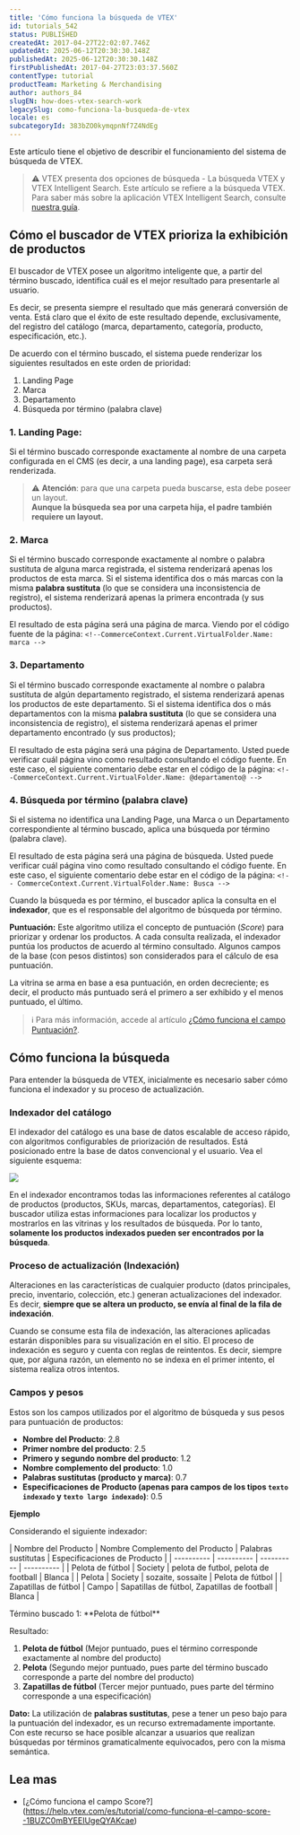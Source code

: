 ```yaml
---
title: 'Cómo funciona la búsqueda de VTEX'
id: tutorials_542
status: PUBLISHED
createdAt: 2017-04-27T22:02:07.746Z
updatedAt: 2025-06-12T20:30:30.148Z
publishedAt: 2025-06-12T20:30:30.148Z
firstPublishedAt: 2017-04-27T23:03:37.560Z
contentType: tutorial
productTeam: Marketing & Merchandising
author: authors_84
slugEN: how-does-vtex-search-work
legacySlug: como-funciona-la-busqueda-de-vtex
locale: es
subcategoryId: 383bZO0kymqpnNf7Z4NdEg
---
```


Este artículo tiene el objetivo de describir el funcionamiento del sistema de búsqueda de VTEX.

> ⚠️ VTEX presenta dos opciones de búsqueda - La búsqueda VTEX y VTEX Intelligent Search. Este artículo se refiere a la búsqueda VTEX. Para saber más sobre la aplicación VTEX Intelligent Search, consulte <a href = "https://help.vtex.com/es/tracks/vtex-intelligent-search--19wrbB7nEQcmwzDPl1l4Cb">nuestra guía</a>.

## Cómo el buscador de VTEX prioriza la exhibición de productos

El buscador de VTEX posee un algoritmo inteligente que, a partir del término buscado, identifica cuál es el mejor resultado para presentarle al usuario.

Es decir, se presenta siempre el resultado que más generará conversión de venta. Está claro que el éxito de este resultado depende, exclusivamente, del registro del catálogo (marca, departamento, categoría, producto, especificación, etc.).

De acuerdo con el término buscado, el sistema puede renderizar los siguientes resultados en este orden de prioridad:

1. Landing Page
2. Marca
3. Departamento
4. Búsqueda por término (palabra clave)

### 1. Landing Page:

Si el término buscado corresponde exactamente al nombre de una carpeta configurada en el CMS (es decir, a una landing page), esa carpeta será renderizada.

> ⚠️ **Atención**: para que una carpeta pueda buscarse, esta debe poseer un layout.<br>**Aunque la búsqueda sea por una carpeta hija, el padre también requiere un layout.**

### 2. Marca

Si el término buscado corresponde exactamente al nombre o palabra sustituta de alguna marca registrada, el sistema renderizará apenas los productos de esta marca. Si el sistema identifica dos o más marcas con la misma **palabra sustituta** (lo que se considera una inconsistencia de registro), el sistema renderizará apenas la primera encontrada (y sus productos).

El resultado de esta página será una página de marca. Viendo por el código fuente de la página: `<!--CommerceContext.Current.VirtualFolder.Name: marca -->`

### 3. Departamento

Si el término buscado corresponde exactamente al nombre o palabra sustituta de algún departamento registrado, el sistema renderizará apenas los productos de este departamento. Si el sistema identifica dos o más departamentos con la misma **palabra sustituta** (lo que se considera una inconsistencia de registro), el sistema renderizará apenas el primer departamento encontrado (y sus productos);

El resultado de esta página será una página de Departamento. Usted puede verificar cuál página vino como resultado consultando el código fuente. En este caso, el siguiente comentario debe estar en el código de la página: `<!--CommerceContext.Current.VirtualFolder.Name: @departamento@ -->`

### 4. Búsqueda por término (palabra clave)

Si el sistema no identifica una Landing Page, una Marca o un Departamento correspondiente al término buscado, aplica una búsqueda por término (palabra clave).

El resultado de esta página será una página de búsqueda. Usted puede verificar cuál  página vino como resultado consultando el código fuente. En este caso, el siguiente comentario debe estar en el código de la página: `<!-- CommerceContext.Current.VirtualFolder.Name: Busca -->`

Cuando la búsqueda es por término, el buscador aplica la consulta en el __indexador__, que es el responsable del algoritmo de búsqueda por término.

__Puntuación:__
Este algoritmo utiliza el concepto de puntuación (_Score_) para priorizar y ordenar los productos. A cada consulta realizada, el indexador puntúa los productos de acuerdo al término consultado. Algunos campos de la base (con pesos distintos) son considerados para el cálculo de esa puntuación.

La vitrina se arma en base a esa puntuación, en orden decreciente; es decir, el producto más puntuado será el primero a ser exhibido y el menos puntuado, el último.

> ℹ️ Para más información, accede al artículo [¿Cómo funciona el campo Puntuación?](https://help.vtex.com/es/tutorial/como-funciona-o-campo-score--1BUZC0mBYEEIUgeQYAKcae).

## Cómo funciona la búsqueda

Para entender la búsqueda de VTEX, inicialmente es necesario saber cómo funciona el indexador y su proceso de actualización.

### Indexador del catálogo

El indexador del catálogo es una base de datos escalable de acceso rápido, con algoritmos configurables de priorización de resultados. Está posicionado entre la base de datos convencional y el usuario. Vea el siguiente esquema:

![](//images.contentful.com/alneenqid6w5/4PSR97lU5y2iac2QkoUAKg/10b9097341faf0de317fa6984104da95/indexacao.png)

En el indexador encontramos todas las informaciones referentes al catálogo de productos (productos, SKUs, marcas, departamentos, categorías). El buscador utiliza estas informaciones para localizar los productos y mostrarlos en las vitrinas y los resultados de búsqueda. Por lo tanto, __solamente los productos indexados pueden ser encontrados por la búsqueda__.

### Proceso de actualización (Indexación)

Alteraciones en las características de cualquier producto (datos principales, precio, inventario, colección, etc.) generan actualizaciones del indexador. Es decir, __siempre que se altera un producto, se envía al final de la fila de indexación__.

Cuando se consume esta fila de indexación, las alteraciones aplicadas estarán disponibles para su visualización en el sitio. El proceso de indexación es seguro y cuenta con reglas de reintentos. Es decir, siempre que, por alguna razón, un elemento no se indexa en el primer intento, el sistema realiza otros intentos.

### Campos y pesos

Estos son los campos utilizados por el algoritmo de búsqueda y sus pesos para puntuación de productos:

- __Nombre del Producto__: 2.8
- __Primer nombre del producto__: 2.5
- __Primero y segundo nombre del producto__: 1.2
- __Nombre complemento del producto__: 1.0
- __Palabras sustitutas (producto y marca)__: 0.7
- __Especificaciones de Producto (apenas para campos de los tipos `texto indexado` y `texto largo indexado`)__: 0.5

__Ejemplo__

Considerando el siguiente indexador:

| Nombre del Producto      | Nombre Complemento del Producto
    | Palabras sustitutas      | Especificaciones de Producto     |
| ---------- | ---------- | ---------- | ---------- |
| Pelota de fútbol       | Society       | pelota de futbol, pelota de football      | Blanca       |
| Pelota       | Society       | sozaite, sossaite       | Pelota de fútbol       |
| Zapatillas de fútbol       | Campo       | Sapatillas de fútbol, Zapatillas de football       | Blanca       |

<div class=alert>Término buscado 1: **Pelota de fútbol**</div>

Resultado:
1. **Pelota de fútbol** (Mejor puntuado, pues el término corresponde exactamente al nombre del producto)
2. **Pelota** (Segundo mejor puntuado, pues parte del término buscado corresponde a parte del nombre del producto)
3. **Zapatillas de fútbol** (Tercer mejor puntuado, pues parte del término corresponde a una especificación)

**Dato:** La utilización de __palabras sustitutas__, pese a tener un peso bajo para la puntuación del indexador, es un recurso extremadamente importante. Con este recurso se hace posible alcanzar a usuarios que realizan búsquedas por términos gramaticalmente equivocados, pero con la misma semántica.

## Lea mas

 - [¿Cómo funciona el campo Score?] (https://help.vtex.com/es/tutorial/como-funciona-el-campo-score--1BUZC0mBYEEIUgeQYAKcae)


